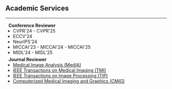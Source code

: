 ## Academic Services
---

<h4 style="margin:0 10px 0;">Conference Reviewer</h4>

<ul style="margin:0 0 5px;">

  <li> CVPR'24 - CVPR'25</li>
  <li> ECCV'24</li>
  <li> NeurIPS'24</li>
  <li> MICCAI'23 - MICCAI'24 - MICCAI'25</li>
  <li> MIDL'24 - MIDL'25</li>
</ul>

<h4 style="margin:0 10px 0;">Journal Reviewer</h4>

<ul style="margin:0 0 20px;">
  <li><a href="https://www.sciencedirect.com/journal/medical-image-analysis"><autocolor>Medical Image Analysis (MedIA)</autocolor></a></li>
  <li><a href="https://ieeexplore.ieee.org/xpl/RecentIssue.jsp?punumber=42"><autocolor>IEEE Transactions on Medical Imaging (TMI)</autocolor></a></li>
  <li><a href="https://ieeexplore.ieee.org/xpl/RecentIssue.jsp?punumber=83"><autocolor>IEEE Transactions on Image Processing (TIP)</autocolor></a></li>
  <li><a href="https://www.sciencedirect.com/journal/computerized-medical-imaging-and-graphics"><autocolor>Computerized Medical Imaging and Graphics (CMIG)</autocolor></a></li>
</ul>